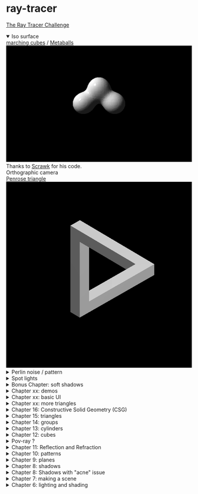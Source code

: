 # ray-tracer
[The Ray Tracer Challenge](https://pragprog.com/book/jbtracer/the-ray-tracer-challenge)
<details open>
  <summary>Iso surface</summary>
  <a href="https://en.wikipedia.org/wiki/Marching_cubes">marching cubes</a> / <a href="https://en.wikipedia.org/wiki/Metaballs">Metaballs</a>
  <br/>
  <img src="https://github.com/fremag/ray-tracer/blob/master/demos/isosurface_metaball.png"/>
  Thanks to <a href="https://github.com/Scrawk/Marching-Cubes">Scrawk</a> for his code.
<br/>
  <summary>Orthographic camera</summary>
  <a href="https://en.wikipedia.org/wiki/Penrose_triangle">Penrose triangle</a>
  <img src="https://github.com/fremag/ray-tracer/blob/master/demos/penrose_triangle.png"/>
</details>

<details>
  <summary>Perlin noise / pattern</summary>
  <img src="https://github.com/fremag/ray-tracer/blob/master/demos/the_one_ring_perlin.png"/>
  <img src="https://github.com/fremag/ray-tracer/blob/master/demos/perlin_ring_expanse.png"/>
</details>

<details>
  <summary>Spot lights</summary>
  <img src="https://github.com/fremag/ray-tracer/blob/master/demos/spot_lights.png"/>
  <img src="https://github.com/fremag/ray-tracer/blob/master/demos/spot_light_soft_shadow.png"/>
</details>

<details>
  <summary>Bonus Chapter: soft shadows</summary>
  <img src="https://github.com/fremag/ray-tracer/blob/master/demos/soft_shadows.png"/>
  <img src="https://github.com/fremag/ray-tracer/blob/master/demos/shadow_glamour_shot.png"/>
<p>Reference:
  <img src="http://www.raytracerchallenge.com/bonus/images/shadow-glamour-shot.jpg"/>
</p>
</details>

<details>
  <summary>Chapter xx: demos</summary>
  <img src="https://github.com/fremag/ray-tracer/blob/master/demos/menger_castle.png"/>
</details>

<details>
  <summary>Chapter xx: basic UI</summary>
  <img src="https://github.com/fremag/ray-tracer/blob/master/demos/demo-ui.gif"/>

</details>

<details>
  <summary>Chapter xx: more triangles</summary>
  <img src="https://github.com/fremag/ray-tracer/blob/master/demos/curve_sweep.png"/>
  <img src="https://github.com/fremag/ray-tracer/blob/master/demos/height_field.png"/>
  <img src="https://github.com/fremag/ray-tracer/blob/master/demos/wireframe.png"/>
  <img src="https://github.com/fremag/ray-tracer/blob/master/demos/prism.png"/>
</details>

<details>
  <summary>Chapter 16: Constructive Solid Geometry (CSG)</summary>
  <img src="https://github.com/fremag/ray-tracer/blob/master/demos/menger_sponge.png"/>
  <img src="https://github.com/fremag/ray-tracer/blob/master/demos/csg.png"/>
</details>

<details>
  <summary>Chapter 15: triangles </summary>
  <img src="https://github.com/fremag/ray-tracer/blob/master/demos/teapot.png"/>
  <p>Smooth triangles</p>
  <img src="https://github.com/fremag/ray-tracer/blob/master/demos/pikachu.png"/>
</details>

<details>
  <summary>Chapter 14: groups </summary>
  <img src="https://github.com/fremag/ray-tracer/blob/master/demos/labyrinth.png"/>
</details>

<details>
  <summary>Chapter 13: cylinders </summary>
  <img src="https://github.com/fremag/ray-tracer/blob/master/demos/cylinders_altitude.png"/>
  <br/>
  <img src="https://github.com/fremag/ray-tracer/blob/master/demos/cones.png"/>
</details>

<details>
  <summary>Chapter 12: cubes </summary>
  <img src="https://github.com/fremag/ray-tracer/blob/master/demos/cubes.png"/>
</details>

<details>
  <summary>Pov-ray ? </summary>
  <img src="https://github.com/fremag/ray-tracer/blob/master/demos/glass_sphere.png"/>
  <br/>
  <img src="https://github.com/fremag/ray-tracer/blob/master/pov-ray/glass_sphere.png"/>
</details>

<details>
  <summary>Chapter 11: Reflection and Refraction</summary>
  <img src="https://github.com/fremag/ray-tracer/blob/master/demos/world_reflection_refraction.png"/>
  <br/>
  <img src="https://github.com/fremag/ray-tracer/blob/master/demos/glass_sphere.png"/>
  <br/>
  <img src="https://github.com/fremag/ray-tracer/blob/master/demos/world_reflection.png"/>
  <p>
         Thanks to <a href="https://github.com/javan">Javan Makhmali</a>
         I wanted to check my ray tracer was correct so I got the <a href="https://github.com/javan/ray-tracer-challenge/blob/master/src/controllers/chapter_11_worker.js">same scene as him</a> to compare results.
  </p>
</details>

<details>
  <summary>Chapter 10: patterns</summary>
  <img src="https://github.com/fremag/ray-tracer/blob/master/demos/world_patterns.png"/>
</details>

<details>
  <summary>Chapter 9: planes</summary>
  <img src="https://github.com/fremag/ray-tracer/blob/master/demos/world_plane.png"/>
</details>

<details>
  <summary>Chapter 8: shadows</summary>
  <img src="https://github.com/fremag/ray-tracer/blob/master/demos/helloworld_shadows.png"/>
</details>

<details>
  <summary>Chapter 8: Shadows with "acne" issue</summary>
  <img src="https://github.com/fremag/ray-tracer/blob/master/demos/helloworld_shadow_acne.png"/>
</details>

<details>
  <summary>Chapter 7: making a scene</summary>
  <img src="https://github.com/fremag/ray-tracer/blob/master/demos/helloworld.png"/>
</details>

<details>
  <summary>Chapter 6: lighting and shading</summary>
  <img src="https://github.com/fremag/ray-tracer/blob/master/demos/sphere.png"/>
</details>

